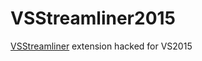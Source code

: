 # VSStreamliner2015
[VSStreamliner](https://visualstudiogallery.msdn.microsoft.com/6e2772e9-18e4-4409-8de4-8afec9e0603a) extension hacked for VS2015
 
